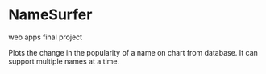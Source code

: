 # NameSurfer
web apps final project

Plots the change in the popularity of a name on chart from database. It can support multiple names at a time.
